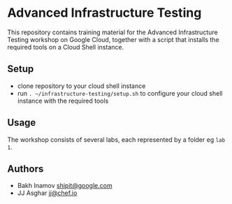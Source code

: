 # Advanced Infrastructure Testing

This repository contains training material for the Advanced Infrastructure Testing workshop on Google Cloud, together with a script that installs the required tools on a Cloud Shell instance.

## Setup

- clone repository to your cloud shell instance
- run `. ~/infrastructure-testing/setup.sh` to configure your cloud shell instance with the required tools 

## Usage

The workshop consists of several labs, each represented by a folder eg `lab 1`.

## Authors

- Bakh Inamov shipit@google.com
- JJ Asghar jj@chef.io